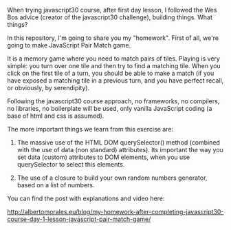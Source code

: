 When trying javascript30 course, after first day lesson, I followed the Wes Bos advice (creator of the javascript30 challenge), building things. What things?

In this repository, I'm going to share you my "homework". First of all, we're going to make JavaScript Pair Match game.

It is a memory game where you need to match pairs of tiles. Playing is very simple: you turn over one tile and then try to find a matching tile. When you click on the first tile of a turn, you should be able to make a match (if you have exposed a matching tile in a previous turn, and you have perfect recall, or obviously, by serendipity).

Following the javascript30 course approach, no frameworks, no compilers, no libraries, no boilerplate will be used, only vanilla JavaScript coding (a base of html and css is assumed).

The more important things we learn from this exercise are:

1) The massive use of the HTML DOM querySelector() method (combined with the use of data (non standard) attributes). Its important the way you set data (custom) attributes to DOM elements, when you use querySelector to select this elements.

2) The use of a closure to build your own random numbers generator, based on a list of numbers.

You can find the post with explanations and video here:

http://albertomorales.eu/blog/my-homework-after-completing-javascript30-course-day-1-lesson-javascript-pair-match-game/